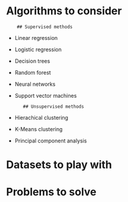 # Algorithms to consider

        ## Supervised methods

* Linear regression
* Logistic regression
* Decision trees
* Random forest
* Neural networks
* Support vector machines

         ## Unsupervised methods

* Hierachical clustering
* K-Means clustering
* Principal component analysis


# Datasets to play with

# Problems to solve
